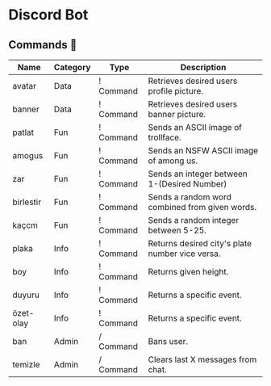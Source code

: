 # Discord Bot
## Commands 📁
| Name       | Category | Type       | Description                                    |
|------------|----------|------------|-------------------------------------------     |
| avatar     | Data     | ! Command  | Retrieves desired users profile picture.       |
| banner     | Data     | ! Command  | Retrieves desired users banner picture.        |
| patlat     | Fun      | ! Command  | Sends an ASCII image of trollface.             |
| amogus     | Fun      | ! Command  | Sends an NSFW ASCII image of among us.         |
| zar        | Fun      | ! Command  | Sends an integer between 1-(Desired Number)    |
| birlestir  | Fun      | ! Command  | Sends a random word combined from given words. |
| kaçcm      | Fun      | ! Command  | Sends a random integer between 5-25.           |
| plaka      | Info     | ! Command  | Returns desired city's plate number vice versa.|
| boy        | Info     | ! Command  | Returns given height.                          |
| duyuru     | Info     | ! Command  | Returns a specific event.                      |
| özet-olay  | Info     | ! Command  | Returns a specific event.                      |
| ban        | Admin    | / Command  | Bans user.                                     |
| temizle    | Admin    | / Command  | Clears last X messages from chat.              |
